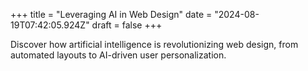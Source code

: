 +++
title = "Leveraging AI in Web Design"
date = "2024-08-19T07:42:05.924Z"
draft = false
+++

  Discover how artificial intelligence is revolutionizing web design, from automated layouts to AI-driven user personalization.
        